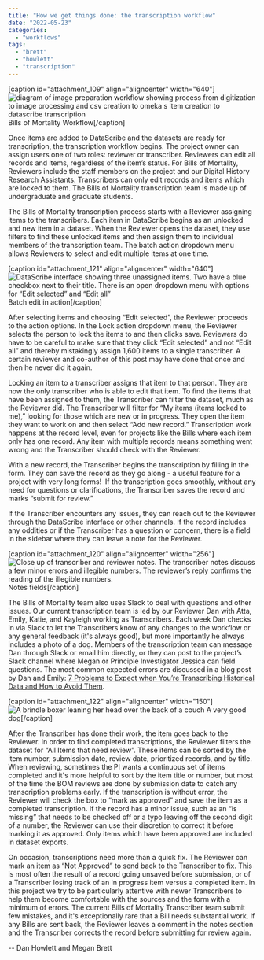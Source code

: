 ```yaml
---
title: "How we get things done: the transcription workflow"
date: "2022-05-23"
categories: 
  - "workflows"
tags: 
  - "brett"
  - "howlett"
  - "transcription"
---
```


\[caption id="attachment\_109" align="aligncenter" width="640"\]![diagram of image preparation workflow showing process from digitization to image processing and csv creation to omeka s item creation to datascribe transcription](images/workflow-erd-1024x654.png) Bills of Mortality Workflow\[/caption\]

Once items are added to DataScribe and the datasets are ready for transcription, the transcription workflow begins. The project owner can assign users one of two roles: reviewer or transcriber. Reviewers can edit all records and items, regardless of the item’s status. For Bills of Mortality, Reviewers include the staff members on the project and our Digital History Research Assistants. Transcribers can only edit records and items which are locked to them. The Bills of Mortality transcription team is made up of undergraduate and graduate students.

The Bills of Mortality transcription process starts with a Reviewer assigning items to the transcribers. Each item in DataScribe begins as an unlocked and new item in a dataset. When the Reviewer opens the dataset, they use filters to find these unlocked items and then assign them to individual members of the transcription team. The batch action dropdown menu allows Reviewers to select and edit multiple items at one time.

\[caption id="attachment\_121" align="aligncenter" width="640"\]![DataScribe interface showing three unassigned items. Two have a blue checkbox next to their title. There is an open dropdown menu with options for “Edit selected” and “Edit all”](images/image2-1024x515.png) Batch edit in action\[/caption\]

After selecting items and choosing “Edit selected”, the Reviewer proceeds to the action options. In the Lock action dropdown menu, the Reviewer selects the person to lock the items to and then clicks save. Reviewers do have to be careful to make sure that they click “Edit selected” and not “Edit all” and thereby mistakingly assign 1,600 items to a single transcriber. A certain reviewer and co-author of this post may have done that once and then he never did it again.

Locking an item to a transcriber assigns that item to that person. They are now the only transcriber who is able to edit that item. To find the items that have been assigned to them, the Transcriber can filter the dataset, much as the Reviewer did. The Transcriber will filter for “My items (items locked to me),” looking for those which are new or in progress. They open the item they want to work on and then select “Add new record.” Transcription work happens at the record level, even for projects like the Bills where each item only has one record. Any item with multiple records means something went wrong and the Transcriber should check with the Reviewer.

With a new record, the Transcriber begins the transcription by filling in the form. They can save the record as they go along - a useful feature for a project with very long forms!  If the transcription goes smoothly, without any need for questions or clarifications, the Transcriber saves the record and marks “submit for review.”

If the Transcriber encounters any issues, they can reach out to the Reviewer through the DataScribe interface or other channels. If the record includes any oddities or if the Transcriber has a question or concern, there is a field in the sidebar where they can leave a note for the Reviewer.

\[caption id="attachment\_120" align="aligncenter" width="256"\]![Close up of transcriber and reviewer notes. The transcriber notes discuss a few minor errors and illegible numbers. The reviewer’s reply confirms the reading of the illegible numbers.](images/image1-256x300.png) Notes fields\[/caption\]

The Bills of Mortality team also uses Slack to deal with questions and other issues. Our current transcription team is led by our Reviewer Dan with Atta, Emily, Katie, and Kayleigh working as Transcribers. Each week Dan checks in via Slack to let the Transcribers know of any changes to the workflow or any general feedback (it's always good), but more importantly he always includes a photo of a dog. Members of the transcription team can message Dan through Slack or email him directly, or they can post to the project’s Slack channel where Megan or Principle Investigator Jessica can field questions. The most common expected errors are discussed in a blog post by Dan and Emily: [7 Problems to Expect when You’re Transcribing Historical Data and How to Avoid Them](https://deathbynumbers.org/2022/04/11/7-problems-to-expect-when-youre-transcribing-historical-data-and-how-to-avoid-them/).

\[caption id="attachment\_122" align="aligncenter" width="150"\]![A brindle boxer leaning her head over the back of a couch](images/Madison-150x150.jpg) A very good dog\[/caption\]

After the Transcriber has done their work, the item goes back to the Reviewer. In order to find completed transcriptions, the Reviewer filters the dataset for “All Items that need review”. These items can be sorted by the item number, submission date, review date, prioritized records, and by title. When reviewing, sometimes the PI wants a continuous set of items completed and it's more helpful to sort by the item title or number, but most of the time the BOM reviews are done by submission date to catch any transcription problems early. If the transcription is without error, the Reviewer will check the box to “mark as approved” and save the item as a completed transcription. If the record has a minor issue, such as an “is missing” that needs to be checked off or a typo leaving off the second digit of a number, the Reviewer can use their discretion to correct it before marking it as approved. Only items which have been approved are included in dataset exports.

On occasion, transcriptions need more than a quick fix. The Reviewer can mark an item as “Not Approved” to send back to the Transcriber to fix. This is most often the result of a record going unsaved before submission, or of a Transcriber losing track of an in progress item versus a completed item. In this project we try to be particularly attentive with newer Transcribers to help them become comfortable with the sources and the form with a minimum of errors. The current Bills of Mortality Transcriber team submit few mistakes, and it's exceptionally rare that a Bill needs substantial work. If any Bills are sent back, the Reviewer leaves a comment in the notes section and the Transcriber corrects the record before submitting for review again.

\-- Dan Howlett and Megan Brett
